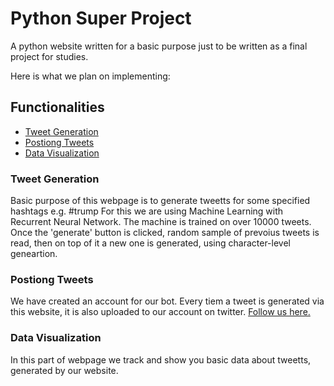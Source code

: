 # Python Super Project
A python website written for a basic purpose just to be written as a final project for studies.

Here is what we plan on implementing:

## Functionalities

* [Tweet Generation](#tweet-generation)
* [Postiong Tweets](#posting-tweets)
* [Data Visualization](#data-visualization)

### Tweet Generation
Basic purpose of this webpage is to generate tweetts for some specified hashtags e.g. #trump
For this we are using Machine Learning with Recurrent Neural Network. The machine is trained on over 10000 tweets. 
Once the 'generate' button is clicked, random sample of prevoius tweets is read, then on top of it a new one is generated, using character-level geneartion.

### Postiong Tweets
We have created an account for our bot. Every tiem a tweet is generated via this website, it is also uploaded to our account on twitter. [Follow us here.](https://twitter.com/ai_shitposting)

### Data Visualization
In this part of webpage we track and show you basic data about tweetts, generated by our website.
